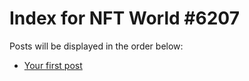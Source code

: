 # Index for NFT World #6207
Posts will be displayed in the order below:

- [Your first post](./001-first.md)

